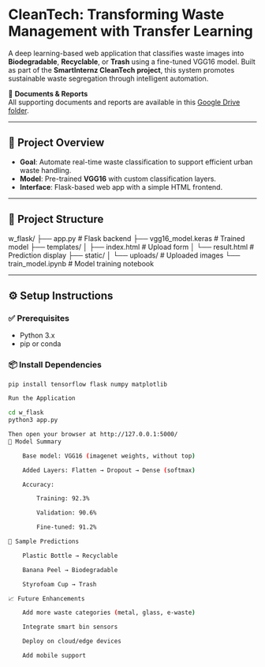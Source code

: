 # CleanTech: Transforming Waste Management with Transfer Learning

A deep learning-based web application that classifies waste images into **Biodegradable**, **Recyclable**, or **Trash** using a fine-tuned VGG16 model. Built as part of the **SmartInternz CleanTech project**, this system promotes sustainable waste segregation through intelligent automation.

📁 **Documents & Reports**  
All supporting documents and reports are available in this [Google Drive folder](https://your-drive-link-here).

---

## 🧠 Project Overview

- **Goal**: Automate real-time waste classification to support efficient urban waste handling.
- **Model**: Pre-trained **VGG16** with custom classification layers.
- **Interface**: Flask-based web app with a simple HTML frontend.

---

## 📂 Project Structure

w_flask/ ├── app.py # Flask backend ├── vgg16_model.keras # Trained model ├── templates/ │ ├── index.html # Upload form │ └── result.html # Prediction display ├── static/ │ └── uploads/ # Uploaded images └── train_model.ipynb # Model training notebook


---

## ⚙️ Setup Instructions

### ✅ Prerequisites
- Python 3.x
- pip or conda

### 📦 Install Dependencies
```bash
pip install tensorflow flask numpy matplotlib

Run the Application

cd w_flask
python3 app.py

Then open your browser at http://127.0.0.1:5000/
🧪 Model Summary

    Base model: VGG16 (imagenet weights, without top)

    Added Layers: Flatten → Dropout → Dense (softmax)

    Accuracy:

        Training: 92.3%

        Validation: 90.6%

        Fine-tuned: 91.2%

📸 Sample Predictions

    Plastic Bottle → Recyclable

    Banana Peel → Biodegradable

    Styrofoam Cup → Trash

📈 Future Enhancements

    Add more waste categories (metal, glass, e-waste)

    Integrate smart bin sensors

    Deploy on cloud/edge devices

    Add mobile support
